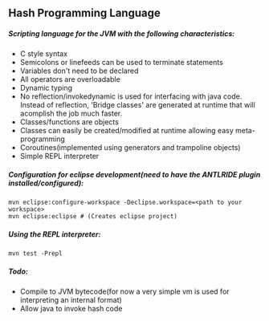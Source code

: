 ## Hash Programming Language

##### Scripting language for the JVM with the following characteristics:

- C style syntax
- Semicolons or linefeeds can be used to terminate statements
- Variables don't need to be declared
- All operators are overloadable  
- Dynamic typing
- No reflection/invokedynamic is used for interfacing with java code.
  Instead of reflection, 'Bridge classes' are generated at runtime that 
  will acomplish the job much faster.
- Classes/functions are objects
- Classes can easily be created/modified at runtime allowing easy meta-programming
- Coroutines(implemented using generators and trampoline objects)
- Simple REPL interpreter

##### Configuration for eclipse development(need to have the ANTLRIDE plugin installed/configured):

    mvn eclipse:configure-workspace -Declipse.workspace=<path to your workspace>
    mvn eclipse:eclipse # (Creates eclipse project)

##### Using the REPL interpreter:

    mvn test -Prepl

##### Todo:

- Compile to JVM bytecode(for now a very simple vm is used for interpreting an
  internal format)
- Allow java to invoke hash code
